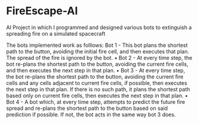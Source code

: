 # FireEscape-AI
AI Project in which I programmed and designed various bots to extinguish a spreading fire on a simulated spacecraft

The bots implemented work as folllows:
  Bot 1 - This bot plans the shortest path to the button, avoiding the initial fire cell, and then executes that
plan. The spread of the fire is ignored by the bot.
• Bot 2 - At every time step, the bot re-plans the shortest path to the button, avoiding the current fire cells,
and then executes the next step in that plan.
• Bot 3 - At every time step, the bot re-plans the shortest path to the button, avoiding the current fire cells
and any cells adjacent to current fire cells, if possible, then executes the next step in that plan. If there is no
such path, it plans the shortest path based only on current fire cells, then executes the next step in that plan.
• Bot 4 - A bot which, at every time step, attempts to predict the future fire spread and re-plans the shortest path to the button based on
said prediction if possible. If not, the bot acts in the same way bot 3 does.
